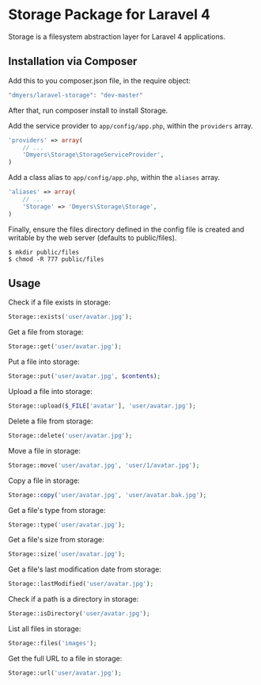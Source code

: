 # Storage Package for Laravel 4

Storage is a filesystem abstraction layer for Laravel 4 applications.

## Installation via Composer

Add this to you composer.json file, in the require object:

```javascript
"dmyers/laravel-storage": "dev-master"
```

After that, run composer install to install Storage.

Add the service provider to `app/config/app.php`, within the `providers` array.

```php
'providers' => array(
    // ...
    'Dmyers\Storage\StorageServiceProvider',
)
```

Add a class alias to `app/config/app.php`, within the `aliases` array.

```php
'aliases' => array(
    // ...
    'Storage' => 'Dmyers\Storage\Storage',
)
```

Finally, ensure the files directory defined in the config file is created
and writable by the web server (defaults to public/files).

```console
$ mkdir public/files
$ chmod -R 777 public/files
```

## Usage

Check if a file exists in storage:

```php
Storage::exists('user/avatar.jpg');
```

Get a file from storage:

```php
Storage::get('user/avatar.jpg');
```

Put a file into storage:

```php
Storage::put('user/avatar.jpg', $contents);
```

Upload a file into storage:

```php
Storage::upload($_FILE['avatar'], 'user/avatar.jpg');
```

Delete a file from storage:

```php
Storage::delete('user/avatar.jpg');
```

Move a file in storage:

```php
Storage::move('user/avatar.jpg', 'user/1/avatar.jpg');
```

Copy a file in storage:

```php
Storage::copy('user/avatar.jpg', 'user/avatar.bak.jpg');
```

Get a file's type from storage:

```php
Storage::type('user/avatar.jpg');
```

Get a file's size from storage:

```php
Storage::size('user/avatar.jpg');
```

Get a file's last modification date from storage:

```php
Storage::lastModified('user/avatar.jpg');
```

Check if a path is a directory in storage:

```php
Storage::isDirectory('user/avatar.jpg');
```

List all files in storage:

```php
Storage::files('images');
```

Get the full URL to a file in storage:

```php
Storage::url('user/avatar.jpg');
```